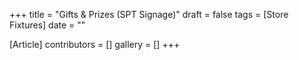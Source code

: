 +++
title = "Gifts & Prizes (SPT Signage)"
draft = false
tags = [Store Fixtures]
date = ""

[Article]
contributors = []
gallery = []
+++